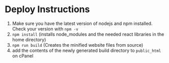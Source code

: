 # Deploy Instructions

1. Make sure you have the latest version of nodejs and npm installed. Check your version with `npm -v`
2. `npm install` (installs node_modules and the needed react libraries in the home directory)
3. `npm run build` (Creates the minified website files from source)
4. add the contents of the newly generated build directory to `public_html` on cPanel
